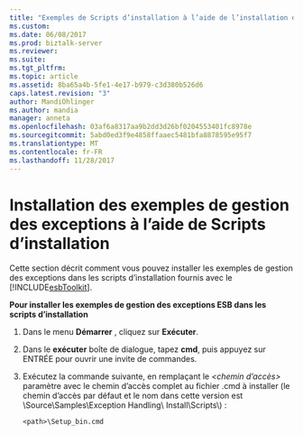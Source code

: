 ```yaml
---
title: "Exemples de Scripts d’installation à l’aide de l’installation de la gestion des exceptions | Documents Microsoft"
ms.custom: 
ms.date: 06/08/2017
ms.prod: biztalk-server
ms.reviewer: 
ms.suite: 
ms.tgt_pltfrm: 
ms.topic: article
ms.assetid: 8ba65a4b-5fe1-4e17-b979-c3d380b526d6
caps.latest.revision: "3"
author: MandiOhlinger
ms.author: mandia
manager: anneta
ms.openlocfilehash: 03af6a8317aa9b2dd3d26bf0204553401fc8978e
ms.sourcegitcommit: 5abd0ed3f9e4858ffaaec5481bfa8878595e95f7
ms.translationtype: MT
ms.contentlocale: fr-FR
ms.lasthandoff: 11/28/2017
---
```

# <a name="installing-the-exception-management-samples-using-install-scripts"></a>Installation des exemples de gestion des exceptions à l’aide de Scripts d’installation
Cette section décrit comment vous pouvez installer les exemples de gestion des exceptions dans les scripts d’installation fournis avec le [!INCLUDE[esbToolkit](../includes/esbtoolkit-md.md)].  
  
 **Pour installer les exemples de gestion des exceptions ESB dans les scripts d’installation**  
  
1.  Dans le menu **Démarrer** , cliquez sur **Exécuter**.  
  
2.  Dans le **exécuter** boîte de dialogue, tapez **cmd**, puis appuyez sur ENTRÉE pour ouvrir une invite de commandes.  
  
3.  Exécutez la commande suivante, en remplaçant le  *\<chemin d’accès\>*  paramètre avec le chemin d’accès complet au fichier .cmd à installer (le chemin d’accès par défaut et le nom dans cette version est \Source\Samples\Exception Handling\ Install\Scripts\\) :  
  
    ```  
    <path>\Setup_bin.cmd  
    ```